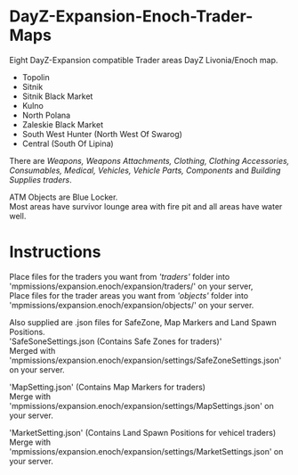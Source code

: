 # DayZ-Expansion-Enoch-Trader-Maps

Eight DayZ-Expansion compatible Trader areas DayZ Livonia/Enoch map.

* Topolin
* Sitnik
* Sitnik Black Market
* Kulno
* North Polana
* Zaleskie Black Market
* South West Hunter (North West Of Swarog)
* Central (South Of Lipina)

There are _Weapons, Weapons Attachments, Clothing, Clothing Accessories, Consumables, Medical, Vehicles, Vehicle Parts, Components_ and _Building Supplies traders_.

ATM Objects are Blue Locker.
<br />Most areas have survivor lounge area with fire pit and all areas have water well.

# Instructions
Place files for the traders you want from _'traders'_ folder into 'mpmissions/expansion.enoch/expansion/traders/' on your server,<br />
Place files for the trader areas you want from _'objects'_ folder into 'mpmissions/expansion.enoch/expansion/objects/' on your server.

Also supplied are .json files for SafeZone, Map Markers and Land Spawn Positions.<br />
'SafeSoneSettings.json (Contains Safe Zones for traders)'<br />
Merged with 'mpmissions/expansion.enoch/expansion/settings/SafeZoneSettings.json' on your server.<br />

'MapSetting.json' (Contains Map Markers for traders) <br />
Merge with 'mpmissions/expansion.enoch/expansion/settings/MapSettings.json' on your server.<br />

'MarketSetting.json' (Contains Land Spawn Positions for vehicel traders)<br/>
Merge with 'mpmissions/expansion.enoch/expansion/settings/MarketSettings.json' on your server.<br />

